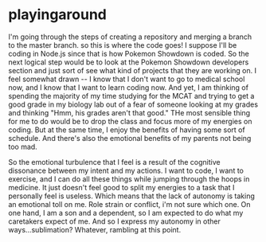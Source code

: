 # playingaround
I'm going through the steps of creating a repository and merging a branch to the master branch. 
so this is where the code goes!
I suppose I'll be coding in Node.js since that is how Pokemon Showdown is coded.
So the next logical step would be to look at the Pokemon Showdown developers section and just sort of see what kind of projects that they are working on. 
I feel somewhat drawn -- I know that I don't want to go to medical school now, and I know that I want to learn coding now. And yet, I am thinking of spending the majority of my time studying for the MCAT and trying to get a good grade in my biology lab out of a fear of someone looking at my grades and thinking "Hmm, his grades aren't that good."
THe most sensible thing for me to do would be to drop the class and focus more of my energies on coding. 
But at the same time, I enjoy the benefits of having some sort of schedule. And there's also the emotional benefits of my parents not being too mad.

So the emotional turbulence that I feel is a result of the cognitive dissonance between my intent and my actions. I want to code, I want to exercise, and I can do all these things while jumping through the hoops in medicine. It just doesn't feel good to split my energies to a task that I personally feel is useless. 
Which means that the lack of autonomy is taking an emotional toll on me. Role strain or conflict, i'm not sure which one. On one hand, I am a son and a dependent, so I am expected to do what my caretakers expect of me.
And so I express my autonomy in other ways...sublimation? 
Whatever, rambling at this point. 
